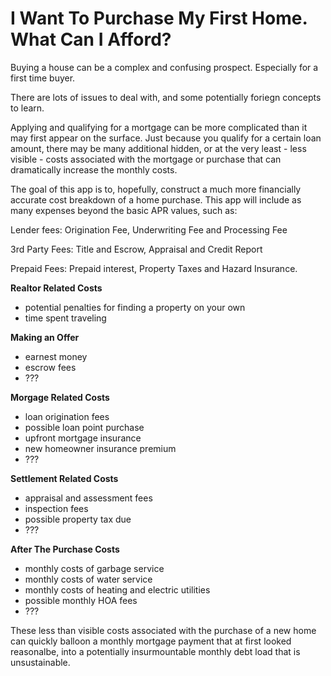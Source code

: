 # I Want To Purchase My First Home. What Can I Afford?

Buying a house can be a complex and confusing prospect.  Especially for a first time buyer.

There are lots of issues to deal with, and some potentially foriegn concepts to learn.  

Applying and qualifying for a mortgage can be more complicated than it may first appear
on the surface.  Just because you qualify for a certain loan amount, there may be many 
additional hidden, or at the very least - less visible - costs associated with the 
mortgage or purchase that can dramatically increase the monthly costs.

The goal of this app is to, hopefully, construct a much more financially accurate cost
breakdown of a home purchase.  This app will include as many expenses beyond the basic
APR values, such as:


Lender fees: Origination Fee, Underwriting Fee and Processing Fee

3rd Party Fees:  Title and Escrow, Appraisal and Credit Report

Prepaid Fees: Prepaid interest, Property Taxes and Hazard Insurance.


__Realtor Related Costs__
* potential penalties for finding a property on your own
* time spent traveling

__Making an Offer__
* earnest money
* escrow fees
* ???

__Morgage Related Costs__
* loan origination fees 
* possible loan point purchase
* upfront mortgage insurance
* new homeowner insurance premium
* ???

__Settlement Related Costs__ 
* appraisal and assessment fees
* inspection fees
* possible property tax due
* ???

__After The Purchase Costs__
* monthly costs of garbage service
* monthly costs of water service
* monthly costs of heating and electric utilities
* possible monthly HOA fees
* ???

These less than visible costs associated with the purchase of a new home can quickly 
balloon a monthly mortgage payment that at first looked reasonalbe, into a potentially 
insurmountable monthly debt load that is unsustainable.
